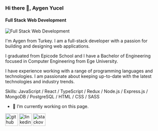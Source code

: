 ### Hi there 👋, Aygen Yucel
#### Full Stack Web Development
![Full Stack Web Development](https://media.licdn.com/dms/image/D4D16AQEhoupDoXTTWQ/profile-displaybackgroundimage-shrink_350_1400/0/1680351441575?e=1685577600&v=beta&t=tE96zldXNApbtgoVzHNOU_ioZptehmDvfEcsZTcDjYQ)

I'm Aygen from Turkey. I am a full-stack developer with a passion for building and designing web applications.

I graduated from Epicode School and I have a Bachelor of Engineering focused in Computer Engineering from Ege University.

I have experience working with a range of programming languages and technologies. I am passionate about keeping up-to-date with the latest technologies and industry trends.

Skills: JavaScript / React / TypeScript / Redux / Node.js / Express.js / MongoDB / PostgreSQL / HTML / CSS / SASS

- 🔭 I’m currently working on this page. 


[<img src='https://cdn.jsdelivr.net/npm/simple-icons@3.0.1/icons/github.svg' alt='github' height='40'>](https://github.com/aygenyucel)  [<img src='https://cdn.jsdelivr.net/npm/simple-icons@3.0.1/icons/linkedin.svg' alt='linkedin' height='40'>](https://www.linkedin.com/in/aygenyucel/)  [<img src='https://cdn.jsdelivr.net/npm/simple-icons@3.0.1/icons/stackoverflow.svg' alt='stackoverflow' height='40'>](https://stackoverflow.com/users/19501613)  




